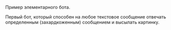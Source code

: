 Пример элементарного бота.

Первый бот, который способен на любое текстовое сообщение отвечать определенным (захардкоженным) сообщением и высылать картинку.
